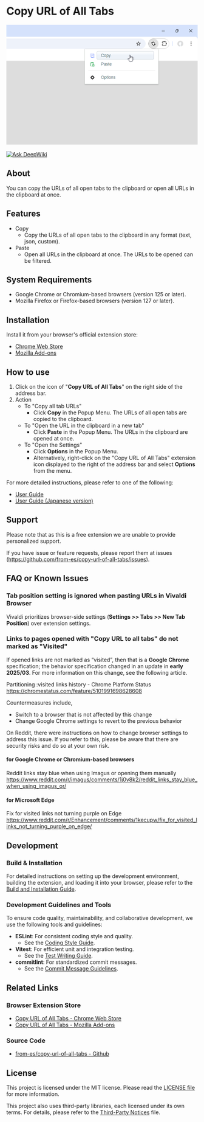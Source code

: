 # Copy URL of All Tabs

![Screenshot for Copy URL of All Tabs](./material/GitHub/img/screenshot.png "Screenshot for Copy URL of All Tabs")

<!-- badge -->
[![Ask DeepWiki](https://deepwiki.com/badge.svg)](https://deepwiki.com/from-es/copy-url-of-all-tabs)

## About

You can copy the URLs of all open tabs to the clipboard or open all URLs in the clipboard at once.

## Features

- Copy
	- Copy the URLs of all open tabs to the clipboard in any format (text, json, custom).
- Paste
	- Open all URLs in the clipboard at once. The URLs to be opened can be filtered.

## System Requirements

- Google Chrome or Chromium-based browsers (version 125 or later).
- Mozilla Firefox or Firefox-based browsers (version 127 or later).

## Installation

Install it from your browser's official extension store:
- [Chrome Web Store](https://chromewebstore.google.com/detail/copy-url-of-all-tabs/glhbfaabeopieaeoojdlaboihfbdjhbm)
- [Mozilla Add-ons](https://addons.mozilla.org/firefox/addon/copy-url-of-all-tabs/)

## How to use

1. Click on the icon of "**Copy URL of All Tabs**" on the right side of the address bar.
2. Action
	- To "Copy all tab URLs"
		- Click **Copy** in the Popup Menu. The URLs of all open tabs are copied to the clipboard.
	- To "Open the URL in the clipboard in a new tab"
		- Click **Paste** in the Popup Menu. The URLs in the clipboard are opened at once.
	- To "Open the Settings"
		- Click **Options** in the Popup Menu.
		- Alternatively, right-click on the "Copy URL of All Tabs" extension icon displayed to the right of the address bar and select **Options** from the menu.

For more detailed instructions, please refer to one of the following:
- [User Guide](./docs/UserGuide/README.md)
- [User Guide (Japanese version)](./docs/UserGuide/README.ja.md)

## Support

Please note that as this is a free extension we are unable to provide personalized support.

If you have issue or feature requests, please report them at issues (https://github.com/from-es/copy-url-of-all-tabs/issues).

## FAQ or Known Issues

### Tab position setting is ignored when pasting URLs in Vivaldi Browser

Vivaldi prioritizes browser-side settings (**Settings >> Tabs >> New Tab Position**) over extension settings.

### Links to pages opened with "Copy URL to all tabs" do not marked as "Visited"

If opened links are not marked as “visited”, then that is a **Google Chrome** specification; the behavior specification changed in an update in **early 2025/03**. For more information on this change, see the following article.

Partitioning :visited links history - Chrome Platform Status  
https://chromestatus.com/feature/5101991698628608

Countermeasures include,

- Switch to a browser that is not affected by this change
- Change Google Chrome settings to revert to the previous behavior

On Reddit, there were instructions on how to change browser settings to address this issue. If you refer to this, please be aware that there are security risks and do so at your own risk.

#### for Google Chrome or Chromium-based browsers

Reddit links stay blue when using Imagus or opening them manually  
https://www.reddit.com/r/imagus/comments/1j0v8k2/reddit_links_stay_blue_when_using_imagus_or/

#### for Microsoft Edge

Fix for visited links not turning purple on Edge  
https://www.reddit.com/r/Enhancement/comments/1kecupw/fix_for_visited_links_not_turning_purple_on_edge/


## Development

### Build & Installation

For detailed instructions on setting up the development environment, building the extension, and loading it into your browser, please refer to the [Build and Installation Guide](./docs/DeveloperGuide/build-and-install.md).

### Development Guidelines and Tools

To ensure code quality, maintainability, and collaborative development, we use the following tools and guidelines:

- **ESLint**: For consistent coding style and quality.
  - See the [Coding Style Guide](./docs/DeveloperGuide/eslint.md).
- **Vitest**: For efficient unit and integration testing.
  - See the [Test Writing Guide](./docs/DeveloperGuide/vitest.md).
- **commitlint**: For standardized commit messages.
  - See the [Commit Message Guidelines](./docs/DeveloperGuide/commitlint.md).


## Related Links

### Browser Extension Store

- [Copy URL of All Tabs - Chrome Web Store](https://chromewebstore.google.com/detail/copy-url-of-all-tabs/glhbfaabeopieaeoojdlaboihfbdjhbm "Copy URL of All Tabs - Chrome Web Store")
- [Copy URL of All Tabs - Mozilla Add-ons](https://addons.mozilla.org/firefox/addon/copy-url-of-all-tabs/)

### Source Code

- [from-es/copy-url-of-all-tabs - Github](https://github.com/from-es/copy-url-of-all-tabs "https://github.com/from-es/copy-url-of-all-tabs")


## License

This project is licensed under the MIT license. Please read the [LICENSE file](./LICENSE.md "LICENSE file") for more information.

This project also uses third-party libraries, each licensed under its own terms.
For details, please refer to the [Third-Party Notices](./THIRD_PARTY_NOTICES.md "Third-Party Notices") file.